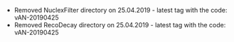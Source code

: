- Removed NuclexFilter directory on 25.04.2019 - latest tag with the code: vAN-20190425
- Removed RecoDecay directory on 25.04.2019 - latest tag with the code: vAN-20190425
